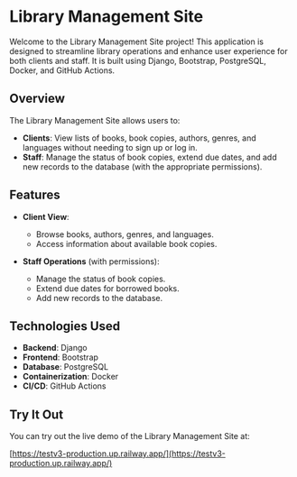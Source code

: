 # Library Management Site

Welcome to the Library Management Site project! This application is designed to streamline library operations and enhance user experience for both clients and staff. It is built using Django, Bootstrap, PostgreSQL, Docker, and GitHub Actions.

## Overview

The Library Management Site allows users to:

- **Clients**: View lists of books, book copies, authors, genres, and languages without needing to sign up or log in.
- **Staff**: Manage the status of book copies, extend due dates, and add new records to the database (with the appropriate permissions).

## Features

- **Client View**:
  - Browse books, authors, genres, and languages.
  - Access information about available book copies.

- **Staff Operations** (with permissions):
  - Manage the status of book copies.
  - Extend due dates for borrowed books.
  - Add new records to the database.

## Technologies Used

- **Backend**: Django
- **Frontend**: Bootstrap
- **Database**: PostgreSQL
- **Containerization**: Docker
- **CI/CD**: GitHub Actions

## Try It Out

You can try out the live demo of the Library Management Site at:

[https://testv3-production.up.railway.app/](https://testv3-production.up.railway.app/)
